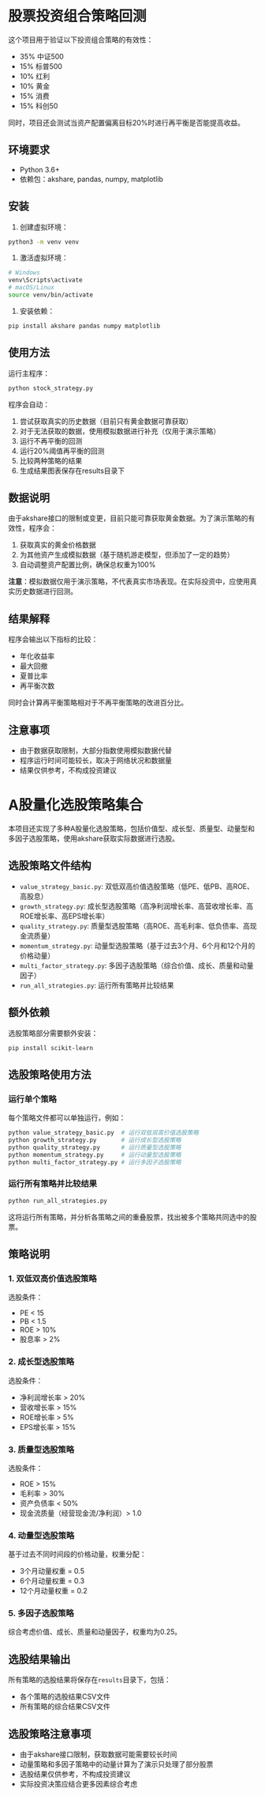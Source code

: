 # 股票投资组合策略回测

这个项目用于验证以下投资组合策略的有效性：

- 35% 中证500
- 15% 标普500
- 10% 红利
- 10% 黄金
- 15% 消费
- 15% 科创50

同时，项目还会测试当资产配置偏离目标20%时进行再平衡是否能提高收益。

## 环境要求

- Python 3.6+
- 依赖包：akshare, pandas, numpy, matplotlib

## 安装

1. 创建虚拟环境：

```bash
python3 -m venv venv
```

1. 激活虚拟环境：

```bash
# Windows
venv\Scripts\activate
# macOS/Linux
source venv/bin/activate
```

1. 安装依赖：

```bash
pip install akshare pandas numpy matplotlib
```

## 使用方法

运行主程序：

```bash
python stock_strategy.py
```

程序会自动：

1. 尝试获取真实的历史数据（目前只有黄金数据可靠获取）
2. 对于无法获取的数据，使用模拟数据进行补充（仅用于演示策略）
3. 运行不再平衡的回测
4. 运行20%阈值再平衡的回测
5. 比较两种策略的结果
6. 生成结果图表保存在results目录下

## 数据说明

由于akshare接口的限制或变更，目前只能可靠获取黄金数据。为了演示策略的有效性，程序会：

1. 获取真实的黄金价格数据
2. 为其他资产生成模拟数据（基于随机游走模型，但添加了一定的趋势）
3. 自动调整资产配置比例，确保总权重为100%

**注意**：模拟数据仅用于演示策略，不代表真实市场表现。在实际投资中，应使用真实历史数据进行回测。

## 结果解释

程序会输出以下指标的比较：

- 年化收益率
- 最大回撤
- 夏普比率
- 再平衡次数

同时会计算再平衡策略相对于不再平衡策略的改进百分比。

## 注意事项

- 由于数据获取限制，大部分指数使用模拟数据代替
- 程序运行时间可能较长，取决于网络状况和数据量
- 结果仅供参考，不构成投资建议

# A股量化选股策略集合

本项目还实现了多种A股量化选股策略，包括价值型、成长型、质量型、动量型和多因子选股策略，使用akshare获取实际数据进行选股。

## 选股策略文件结构

- `value_strategy_basic.py`: 双低双高价值选股策略（低PE、低PB、高ROE、高股息）
- `growth_strategy.py`: 成长型选股策略（高净利润增长率、高营收增长率、高ROE增长率、高EPS增长率）
- `quality_strategy.py`: 质量型选股策略（高ROE、高毛利率、低负债率、高现金流质量）
- `momentum_strategy.py`: 动量型选股策略（基于过去3个月、6个月和12个月的价格动量）
- `multi_factor_strategy.py`: 多因子选股策略（综合价值、成长、质量和动量因子）
- `run_all_strategies.py`: 运行所有策略并比较结果

## 额外依赖

选股策略部分需要额外安装：

```bash
pip install scikit-learn
```

## 选股策略使用方法

### 运行单个策略

每个策略文件都可以单独运行，例如：

```bash
python value_strategy_basic.py  # 运行双低双高价值选股策略
python growth_strategy.py       # 运行成长型选股策略
python quality_strategy.py      # 运行质量型选股策略
python momentum_strategy.py     # 运行动量型选股策略
python multi_factor_strategy.py # 运行多因子选股策略
```

### 运行所有策略并比较结果

```bash
python run_all_strategies.py
```

这将运行所有策略，并分析各策略之间的重叠股票，找出被多个策略共同选中的股票。

## 策略说明

### 1. 双低双高价值选股策略

选股条件：
- PE < 15
- PB < 1.5
- ROE > 10%
- 股息率 > 2%

### 2. 成长型选股策略

选股条件：
- 净利润增长率 > 20%
- 营收增长率 > 15%
- ROE增长率 > 5%
- EPS增长率 > 15%

### 3. 质量型选股策略

选股条件：
- ROE > 15%
- 毛利率 > 30%
- 资产负债率 < 50%
- 现金流质量（经营现金流/净利润）> 1.0

### 4. 动量型选股策略

基于过去不同时间段的价格动量，权重分配：
- 3个月动量权重 = 0.5
- 6个月动量权重 = 0.3
- 12个月动量权重 = 0.2

### 5. 多因子选股策略

综合考虑价值、成长、质量和动量因子，权重均为0.25。

## 选股结果输出

所有策略的选股结果将保存在`results`目录下，包括：
- 各个策略的选股结果CSV文件
- 所有策略的综合结果CSV文件

## 选股策略注意事项

- 由于akshare接口限制，获取数据可能需要较长时间
- 动量策略和多因子策略中的动量计算为了演示只处理了部分股票
- 选股结果仅供参考，不构成投资建议
- 实际投资决策应结合更多因素综合考虑
